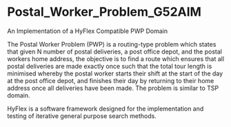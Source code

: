 # Postal_Worker_Problem_G52AIM

An Implementation of a HyFlex Compatible PWP Domain

The Postal Worker Problem (PWP) is a routing-type problem which states that given N number of 
postal deliveries, a post office depot, and the postal workers home address, the objective is 
to find a route which ensures that all postal deliveries are made exactly once such that the 
total tour length is minimised whereby the postal worker starts their shift at the start of 
the day at the post office depot, and finishes their day by returning to their home address 
once all deliveries have been made. The problem is similar to TSP domain.

HyFlex is a software framework designed for the implementation and testing of iterative general purpose search methods.
